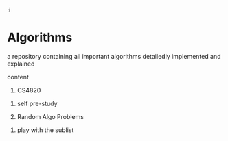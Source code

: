 :i

# Algorithms

a repository containing all important algorithms detailedly implemented and explained

content

1. CS4820 
1) self pre-study

2. Random Algo Problems
1) play with the sublist
